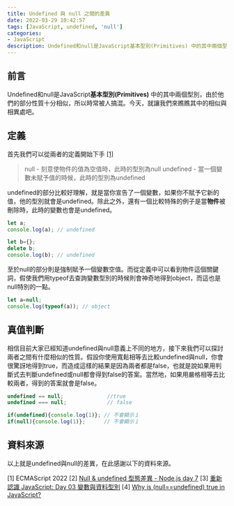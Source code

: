 ```yaml
---
title: Undefined 與 null 之間的差異
date: 2022-03-29 10:42:57
tags: [JavaScript, undefined, 'null']
categories:
- JavaScript
description: Undefined和null是JavaScript基本型別(Primitives) 中的其中兩個型別，由於他們的部分性質十分相似，所以時常被人搞混。今天，就讓我們來瞧瞧其中的相似與相異處吧。
---
```

## 前言

Undefined和null是JavaScript**基本型別(Primitives)** 中的其中兩個型別，由於他們的部分性質十分相似，所以時常被人搞混。今天，就讓我們來瞧瞧其中的相似與相異處吧。

## 定義

首先我們可以從兩者的定義開始下手 [[1]](https://tc39.es/ecma262/multipage/overview.html#sec-null-value)
> null - 刻意使物件的值為空值時，此時的型別為null
> undefined - 當一個變數未賦予值的時候，此時的型別為undefined

undefined的部分比較好理解，就是當你宣告了一個變數，如果你不賦予它新的值，他的型別就會是undefined。除此之外，還有一個比較特殊的例子是當**物件**被刪除時，此時的變數也會是undefined。

```javascript
let a; 
console.log(a); // undefined

let b={};
delete b;
console.log(b); // undefined
```

至於null的部分則是強制賦予一個變數空值。而從定義中可以看到物件這個關鍵詞，假使我們用typeof去查詢變數型別的時候則會神奇地得到object，而這也是null特別的一點。

```javascript
let a=null;
console.log(typeof(a)); // object
```

## 真值判斷

相信目前大家已經知道undefined與null意義上不同的地方，接下來我們可以探討兩者之間有什麼相似的性質。假設你使用寬鬆相等去比較undefined與null，你會很驚訝地得到true，而造成這樣的結果是因為兩者都是false，也就是說如果用判斷式去判斷undefined或null都會得到false的答案。當然地，如果用嚴格相等去比較兩者，得到的答案就會是false。

```javascript
undefined == null;              //true
undefined === null;             // false

if(undefined){console.log(1)}; // 不會顯示１
if(null){console.log(1)};      // 不會顯示１
```

## 資料來源

以上就是undefined與null的差異，在此感謝以下的資料來源。

[1] ECMAScript 2022
[2] [Null & undefined 型態差異 - Node.js day 7](https://ithelp.ithome.com.tw/articles/10103799)
[3] [重新認識 JavaScript: Day 03 變數與資料型別](https://ithelp.ithome.com.tw/articles/10190873)
[4] [Why is (null==undefined) true in JavaScript?](https://www.quora.com/Why-is-null-undefined-true-in-JavaScript)
